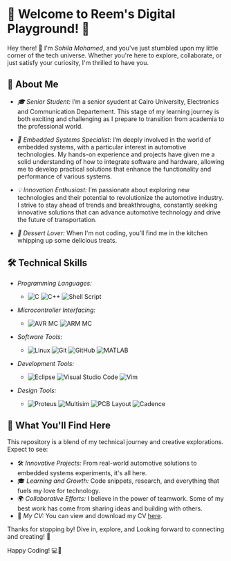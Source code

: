 # 🌟 Welcome to Reem's Digital Playground! 🌟

Hey there! 👋 I'm *Sohila Mohamed*, and you've just stumbled upon my little corner of the tech universe. Whether you're here to explore, collaborate, or just satisfy your curiosity, I'm thrilled to have you.

## 🚀 About Me
- *🎓 Senior Student:* I’m a senior syudent at Cairo University, Electronics and Communication Departement. This stage of my learning journey is both exciting and challenging as I prepare to transition from academia to the professional world.

- *🚗 Embedded Systems Specialist:* I’m deeply involved in the world of embedded systems, with a particular interest in automotive technologies. My hands-on experience and projects have given me a solid understanding of how to integrate software and hardware, allowing me to develop practical solutions that enhance the functionality and performance of various systems.

- *💡 Innovation Enthusiast:* I’m passionate about exploring new technologies and their potential to revolutionize the automotive industry. I strive to stay ahead of trends and breakthroughs, constantly seeking innovative solutions that can advance automotive technology and drive the future of transportation.

- *🍰 Dessert Lover:* When I'm not coding, you’ll find me in the kitchen whipping up some delicious treats.

## 🛠 Technical Skills

- *Programming Languages:*
  - ![C](https://img.shields.io/badge/-C-A8B9CC?style=flat-square&logo=c&logoColor=white)
    ![C++](https://img.shields.io/badge/-C%2B%2B-00599C?style=flat-square&logo=c%2B%2B&logoColor=white)
    ![Shell Script](https://img.shields.io/badge/-Shell_Script-4EAA25?style=flat-square&logo=gnu-bash&logoColor=white)
  
- *Microcontroller Interfacing:*
  - ![AVR MC](https://img.shields.io/badge/-AVR_MC-FF9E0F?style=flat-square&logo=atmel&logoColor=white)
    ![ARM MC](https://img.shields.io/badge/-ARM_MC-FF9E0F?style=flat-square&logo=atmel&logoColor=white)

- *Software Tools:*
  - ![Linux](https://img.shields.io/badge/-Linux-FCC624?style=flat-square&logo=linux&logoColor=black)
    ![Git](https://img.shields.io/badge/-Git-F05032?style=flat-square&logo=git&logoColor=white)
    ![GitHub](https://img.shields.io/badge/-GitHub-181717?style=flat-square&logo=github&logoColor=white)
    ![MATLAB](https://img.shields.io/badge/-MATLAB-0076A8?style=flat-square&logo=mathworks&logoColor=white)

- *Development Tools:*
  - ![Eclipse](https://img.shields.io/badge/-Eclipse-2C2255?style=flat-square&logo=eclipse&logoColor=white)
    ![Visual Studio Code](https://img.shields.io/badge/-Visual_Studio_Code-007ACC?style=flat-square&logo=visual-studio-code&logoColor=white)
    ![Vim](https://img.shields.io/badge/-Vim-019733?style=flat-square&logo=vim&logoColor=white)

- *Design Tools:*
  - ![Proteus](https://img.shields.io/badge/-Proteus-000080?style=flat-square&logo=proteus&logoColor=white)
    ![Multisim](https://img.shields.io/badge/-Multisim-FF6600?style=flat-square&logo=multisim&logoColor=white)
    ![PCB Layout](https://img.shields.io/badge/-PCB_Layout-8DB600?style=flat-square&logo=autodesk&logoColor=white)
    ![Cadence](https://img.shields.io/badge/-Cadence-FF0000?style=flat-square&logo=cadence&logoColor=white)
    
## 🎯 What You'll Find Here

This repository is a blend of my technical journey and creative explorations. Expect to see:

- 🛠 *Innovative Projects:* From real-world automotive solutions to embedded systems experiments, it's all here.
- 🎓 *Learning and Growth:* Code snippets, research, and everything that fuels my love for technology.
- 🌍 *Collaborative Efforts:* I believe in the power of teamwork. Some of my best work has come from sharing ideas and building with others.
- 📄 *My CV:* You can view and download my CV [here](https://drive.google.com/file/d/1XpoPJ4esgkR-JE7LZ3NzZEU3KRmWfMDY/view?usp=sharing).


Thanks for stopping by! Dive in, explore, and Looking forward to connecting and creating! 🚀

Happy Coding! 💻🎉
